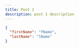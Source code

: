 ```yaml
---
title: Post 1
description: post 1 description
---
```


```json [post1.md]
{
  "firstName": "fName",
  "lastName": "lName"
}
```
